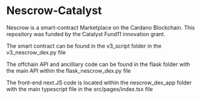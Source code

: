 # Nescrow-Catalyst

Nescrow is a smart-contract Marketplace on the Cardano Blockchain. This repository was funded by the Catalyst Fund11 innovation grant.

The smart contract can be found in the v3_script folder in the v3_nescrow_dex.py file

The offchain API and ancilliary code can be found in the flask folder with the main API within the flask_nescrow_dex.py file

The front-end next.JS code is located within the nescrow_dex_app folder with the main typescript file in the src/pages/index.tsx file
